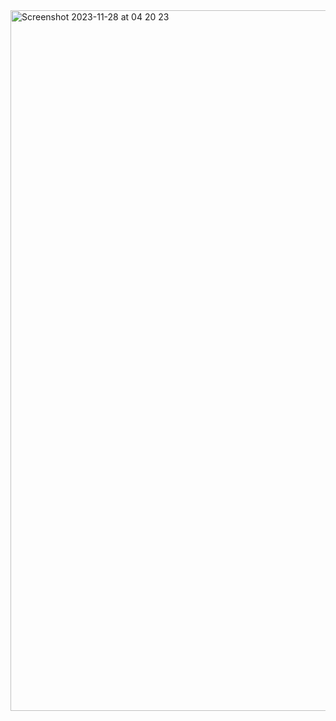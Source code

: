 <img width="1121" alt="Screenshot 2023-11-28 at 04 20 23" src="https://github.com/graceswang/cse15l-lab-reports/assets/135576306/1bd115dc-0793-411c-9365-63a66dcd7a37">
